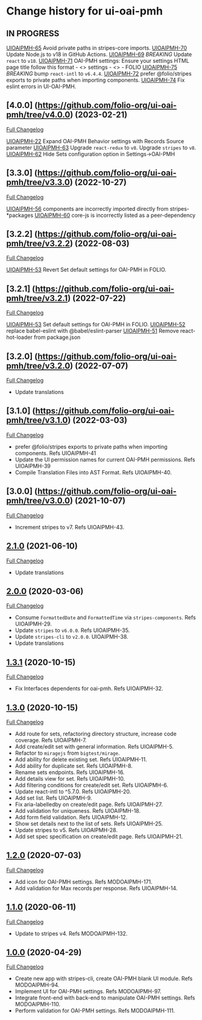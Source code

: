 # Change history for ui-oai-pmh

## IN PROGRESS

[UIOAIPMH-65](https://issues.folio.org/browse/UIOAIPMH-65) Avoid private paths in stripes-core imports.
[UIOAIPMH-70](https://issues.folio.org/browse/UIOAIPMH-70) Update Node.js to v18 in GitHub Actions.
[UIOAIPMH-69](https://issues.folio.org/browse/UIOAIPMH-69) *BREAKING* Update `react` to `v18`.
[UIOAIPMH-71](https://issues.folio.org/browse/UIOAIPMH-71) OAI-PMH settings: Ensure your settings HTML page title follow this format - <<App name>> settings - <<selected page name>> - FOLIO
[UIOAIPMH-75](https://issues.folio.org/browse/UIOAIPMH-75) *BREAKING* bump `react-intl` to `v6.4.4`.
[UIOAIPMH-72](https://issues.folio.org/browse/UIOAIPMH-72) prefer @folio/stripes exports to private paths when importing components.
[UIOAIPMH-74](https://issues.folio.org/browse/UIOAIPMH-74) Fix eslint errors in UI-OAI-PMH.

## [4.0.0] (https://github.com/folio-org/ui-oai-pmh/tree/v4.0.0) (2023-02-21)
[Full Changelog](https://github.com/folio-org/ui-oai-pmh/compare/v3.3.0...v4.0.0)

[UIOAIPMH-22](https://issues.folio.org/browse/UIOAIPMH-22) Expand OAI-PMH Behavior settings with Records Source parameter
[UIOAIPMH-63](https://issues.folio.org/browse/UIOAIPMH-63) Upgrade `react-redux` to `v8`. Upgrade `stripes` to `v8`.
[UIOAIPMH-62](https://issues.folio.org/browse/UIOAIPMH-62) Hide Sets configuration option in Settings->OAI-PMH

## [3.3.0] (https://github.com/folio-org/ui-oai-pmh/tree/v3.3.0) (2022-10-27)
[Full Changelog](https://github.com/folio-org/ui-oai-pmh/compare/v3.2.2...v3.3.0)

[UIOAIPMH-56](https://issues.folio.org/browse/UIOAIPMH-56) components are incorrectly imported directly from stripes-*packages
[UIOAIPMH-60](https://issues.folio.org/browse/UIOAIPMH-60) core-js is incorrectly listed as a peer-dependency

## [3.2.2] (https://github.com/folio-org/ui-oai-pmh/tree/v3.2.2) (2022-08-03)
[Full Changelog](https://github.com/folio-org/ui-oai-pmh/compare/v3.2.1...v3.2.2)

[UIOAIPMH-53](https://issues.folio.org/browse/UIOAIPMH-53) Revert Set default settings for OAI-PMH in FOLIO.

## [3.2.1] (https://github.com/folio-org/ui-oai-pmh/tree/v3.2.1) (2022-07-22)
[Full Changelog](https://github.com/folio-org/ui-oai-pmh/compare/v3.2.0...v3.2.1)

[UIOAIPMH-53](https://issues.folio.org/browse/UIOAIPMH-53) Set default settings for OAI-PMH in FOLIO.
[UIOAIPMH-52](https://issues.folio.org/browse/UIOAIPMH-52) replace babel-eslint with @babel/eslint-parser
[UIOAIPMH-51](https://issues.folio.org/browse/UIOAIPMH-51) Remove react-hot-loader from package.json

## [3.2.0] (https://github.com/folio-org/ui-oai-pmh/tree/v3.2.0) (2022-07-07)
[Full Changelog](https://github.com/folio-org/ui-oai-pmh/compare/v3.1.0...v3.2.0)

* Update translations

## [3.1.0] (https://github.com/folio-org/ui-oai-pmh/tree/v3.1.0) (2022-03-03)
[Full Changelog](https://github.com/folio-org/ui-oai-pmh/compare/v3.0.0...v3.1.0)

* prefer @folio/stripes exports to private paths when importing components. Refs UIOAIPMH-41
* Update the UI permission names for current OAI-PMH permissions. Refs UIOAIPMH-39
* Compile Translation Files into AST Format. Refs UIOAIPMH-40.

## [3.0.0] (https://github.com/folio-org/ui-oai-pmh/tree/v3.0.0) (2021-10-07)
[Full Changelog](https://github.com/folio-org/ui-oai-pmh/compare/v2.1.0...v3.0.0)

* Increment stripes to v7.  Refs UIOAIPMH-43.

## [2.1.0](https://github.com/folio-org/ui-oai-pmh/tree/v2.1.0) (2021-06-10)
[Full Changelog](https://github.com/folio-org/ui-oai-pmh/compare/v2.0.0...v2.1.0)

* Update translations

## [2.0.0](https://github.com/folio-org/ui-oai-pmh/tree/v2.0.0) (2020-03-06)
[Full Changelog](https://github.com/folio-org/ui-oai-pmh/compare/v1.3.1...v2.0.0)

* Consume `FormattedDate` and `FormattedTime` via `stripes-components`. Refs UIOAIPMH-29.
* Update `stripes` to `v6.0.0`. Refs UIOAIPMH-35.
* Update `stripes-cli` to `v2.0.0`. UIOAIPMH-38.
* Update translations

## [1.3.1](https://github.com/folio-org/ui-oai-pmh/tree/v1.3.1) (2020-10-15)
[Full Changelog](https://github.com/folio-org/ui-oai-pmh/compare/v1.3.0...v1.3.1)

* Fix Interfaces dependents for oai-pmh. Refs UIOAIPMH-32.

## [1.3.0](https://github.com/folio-org/ui-oai-pmh/tree/v1.3.0) (2020-10-15)
[Full Changelog](https://github.com/folio-org/ui-oai-pmh/compare/v1.2.0...v1.3.0)

* Add route for sets, refactoring directory structure, increase code coverage. Refs UIOAIPMH-7.
* Add create/edit set with general information. Refs UIOAIPMH-5.
* Refactor to `miragejs` from `bigtest/mirage`.
* Add ability for delete existing set. Refs UIOAIPMH-11.
* Add ability for duplicate set. Refs UIOAIPMH-8.
* Rename sets endpoints. Refs UIOAIPMH-16.
* Add details view for set. Refs UIOAIPMH-10.
* Add filtering conditions for create/edit set. Refs UIOAIPMH-6.
* Update react-intl to ^5.7.0. Refs UIOAIPMH-20.
* Add set list. Refs UIOAIPMH-9.
* Fix aria-labelledby on create/edit page. Refs UIOAIPMH-27.
* Add validation for uniqueness. Refs UIOAIPMH-18.
* Add form field validation. Refs UIOAIPMH-12.
* Show set details next to the list of sets. Refs UIOAIPMH-25.
* Update stripes to v5. Refs UIOAIPMH-28.
* Add set spec specification on create/edit page. Refs UIOAIPMH-21.

## [1.2.0](https://github.com/folio-org/ui-oai-pmh/tree/v1.2.0) (2020-07-03)
[Full Changelog](https://github.com/folio-org/ui-oai-pmh/compare/v1.1.0...v1.2.0)

* Add icon for OAI-PMH settings. Refs MODOAIPMH-171.
* Add validation for Max records per response. Refs UIOAIPMH-14.

## [1.1.0](https://github.com/folio-org/ui-oai-pmh/tree/v1.1.0) (2020-06-11)
[Full Changelog](https://github.com/folio-org/ui-oai-pmh/compare/v1.0.0...v1.1.0)

* Update to stripes v4. Refs MODOAIPMH-132.

## [1.0.0](https://github.com/folio-org/ui-oai-pmh/tree/v1.0.0) (2020-04-29)
[Full Changelog](https://github.com/folio-org/ui-oai-pmh/compare/v1.0.0)

* Create new app with stripes-cli, create OAI-PMH blank UI module. Refs MODOAIPMH-94.
* Implement UI for OAI-PMH settings. Refs MODOAIPMH-97.
* Integrate front-end with back-end to manipulate OAI-PMH settings. Refs MODOAIPMH-110.
* Perform validation for OAI-PMH settings. Refs MODOAIPMH-111.
